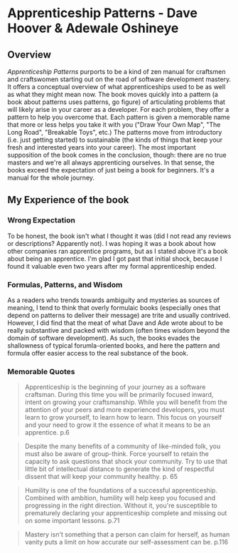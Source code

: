 # Apprenticeship Patterns - Dave Hoover & Adewale Oshineye

## Overview
*Apprenticeship Patterns* purports to be a kind of zen manual for craftsmen and craftswomen starting out on the road of software development mastery. It offers a conceptual overview of what apprenticeships used to be as well as what they might mean now. The book moves quickly into a pattern (a book about patterns uses patterns, go figure) of articulating problems that will likely arise in your career as a developer. For each problem, they offer a pattern to help you overcome that. Each pattern is given a memorable name that more or less helps you take it with you ("Draw Your Own Map", "The Long Road", "Breakable Toys", etc.) The patterns move from introductory (i.e. just getting started) to sustainable (the kinds of things that keep your fresh and interested years into your career). The most important supposition of the book comes in the conclusion, though: there are no true masters and we're all always apprenticing ourselves. In that sense, the books exceed the expectation of just being a book for beginners. It's a manual for the whole journey.

## My Experience of the book
### Wrong Expectation
To be honest, the book isn't what I thought it was (did I not read any reviews or descriptions? Apparently not). I was hoping it was a book about how other companies ran apprentice programs, but as I stated above it's a book about being an apprentice. I'm glad I got past that initial shock, because I found it valuable even two years after my formal apprenticeship ended.
### Formulas, Patterns, and Wisdom
As a readers who trends towards ambiguity and mysteries as sources of meaning, I tend to think that overly formulaic books (especially ones that depend on patterns to deliver their message) are trite and usually contrived. However, I did find that the meat of what Dave and Ade wrote about to be really substantive and packed with wisdom (often times wisdom beyond the domain of software development). As such, the books evades the shallowness of typical forumla-oriented books, and here the pattern and formula offer easier access to the real substance of the book.
### Memorable Quotes

> Apprenticeship is the beginning of your journey as a software craftsman. During this time you will be primarily focused inward, intent on growing your craftsmanship. While you will benefit from the attention of your peers and more experienced developers, you must learn to grow yourself, to learn how to learn. This focus on yourself and your need to grow it the essence of what it means to be an apprentice.
p.6

> Despite the many benefits of a community of like-minded folk, you must also be aware of group-think. Force yourself to retain the capacity to ask questions that shock your community. Try to use that little bit of intellectual distance to generate the kind of respectful dissent that will keep your community healthy.
p. 65

> Humility is one of the foundations of a successful apprenticeship. Combined with ambition, humility will help keep you focused and progressing in the right direction. Without it, you're susceptible to prematurely declaring your apprenticeship complete and missing out on some important lessons.
p.71

> Mastery isn't something that a person can claim for herself, as human vanity puts a limit on how accurate our self-assessment can be.
p.116
